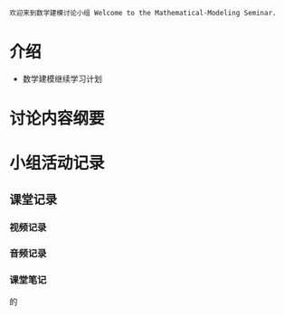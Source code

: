 ```markdown
欢迎来到数学建模讨论小组 Welcome to the Mathematical-Modeling Seminar.
```
# 介绍

- 数学建模继续学习计划

# 讨论内容纲要
# 小组活动记录
## 课堂记录 
### 视频记录
### 音频记录
### 课堂笔记
的
